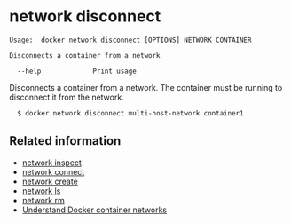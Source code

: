 <!--[metadata]>
+++
title = "network disconnect"
description = "The network disconnect command description and usage"
keywords = ["network, disconnect, user-defined"]
[menu.main]
parent = "smn_cli"
+++
<![end-metadata]-->

# network disconnect

    Usage:  docker network disconnect [OPTIONS] NETWORK CONTAINER

    Disconnects a container from a network

      --help             Print usage

Disconnects a container from a network. The container must be running to disconnect it from the network.

```bash
  $ docker network disconnect multi-host-network container1
```


## Related information

* [network inspect](network_inspect.md)
* [network connect](network_connect.md)
* [network create](network_create.md)
* [network ls](network_ls.md)
* [network rm](network_rm.md)
* [Understand Docker container networks](../../userguide/networking/dockernetworks.md)
